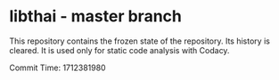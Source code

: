 # libthai - master branch

This repository contains the frozen state of the repository.
Its history is cleared. It is used only for static code
analysis with Codacy.

Commit Time: 1712381980
